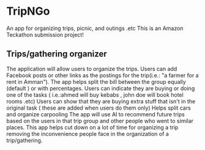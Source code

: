 # TripNGo
An app for organizing trips, picnic, and outings .etc
 This is an Amazon Teckathon submission project!
## Trips/gathering organizer
The application will allow users to organize the trips.
 Users can add Facebook posts or other links as the postings for the trip(i.e.: "a farmer for a rent in Amman").
The app helps split the bill between the group equally (default ) or with percentages.
Users can indicate they are buying or doing one of the tasks ( i.e.:ahmed will buy kebabs , john doe will book hotel rooms .etc)
Users can show that they are buying extra stuff that isn't in the original task ( these are added when users do them only)
Helps split cars and organize carpooling
The app will use AI to recommend future trips based on the users in that trip group and other people who went to similar places.
This app helps cut down on a lot of time for organizing a trip removing the inconvenience people face in the organization of a trip/gathering. 
